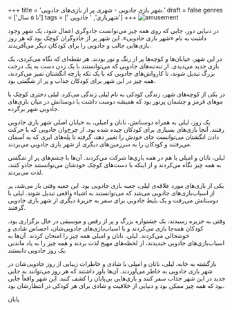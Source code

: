 +++
title = 'شهر بازی جادویی - شهری پر از بازی‌های جادویی.'
draft = false
genres = ['تا ۵ سال']
tags = [' شهربازی', ' جادویی']
+++
![amusement](/63.Amusement.jpg)

در دنیایی دور، جایی که روی همه چیز می‌توانست جادوگری اعمال شود، یک شهر وجود داشت به نام «شهر بازی جادویی». این شهر پر از جادوگران کوچک بود که هر روز بازی‌هایی جالب و جادویی را برای کودکان دیگر می‌آفریدند.

در این شهر، خیابان‌ها و کوچه‌ها پر از رنگ و نور بودند. هر نقطه‌ای که نگاه می‌کردی، یک بازی جدید می‌دیدی. از تنه‌تنه‌های جادویی که می‌توانستند با یک زدن دست به یک درخت بزرگ تبدیل شوند، تا کارواش‌های جادویی که با یک تکه پارچه انگشتان تمیز می‌کردند، همه چیز در این شهر برای کودکان جذاب و پر از شگفتی بود.

در یکی از کوچه‌های شهر، زندگی کودکی به نام لیلی زندگی می‌کرد. لیلی دختری کوچک با موهای قرمز و چشمان پرنور بود که همیشه دوست داشت با دوستانش در میان بازی‌های جادویی شهر برگرده.

یک روز، لیلی به همراه دوستانش، ناتان و امیلی، به خیابان اصلی شهر بازی جادویی رفتند. آنجا بازی‌های بسیاری برای کودکان چیده شده بود. از چرخ‌وان جادویی که با حرکت دادن انگشتان می‌توانست جای خودش را تغییر دهد، گرفته تا پله‌های ابری که به آسمان می‌رفتند و کودکان را به سرزمین‌های دیگری از شهر بازی جادویی می‌بردند.

لیلی، ناتان و امیلی با هم در همه بازی‌ها شرکت می‌کردند. آن‌ها با چشم‌های پر از شگفتی به همه چیز نگاه می‌کردند و از اینکه با دست‌های کوچک خودشان می‌توانستند جادو کنند، لذت می‌بردند.

یکی از بازی‌های مورد علاقه‌ی لیلی، جعبه بازی جادویی بود. این جعبه وقتی باز می‌شد، پر از اسباب‌بازی‌های جادویی می‌شد که می‌توانستند به اشیاء واقعی تبدیل شوند. لیلی با دوستانش می‌رفت و یک بلیط جادویی برای سفر به جزیرهٔ دیگری از شهر بازی جادویی گرفتند.

وقتی به جزیره رسیدند، یک جشنواره بزرگ و پر از رقص و موسیقی در حال برگزاری بود. کودکان همه‌جا بازی می‌کردند و با اسباب‌بازی‌های جادویی‌شان، احساس شادی و خوشحالی می‌کردند. لیلی، ناتان و امیلی همه چیز را امتحان کردند. آن‌ها به اسباب‌بازی‌های جادویی خندیدند، از لحظه‌های مهیج لذت بردند و همه چیز را به یاد ماندنی یک روز جادویی دانستند.

بازگشته به خانه، لیلی، ناتان و امیلی با شادی و خاطرات زیبایی از روز جادویی‌شان در شهر بازی جادویی به خاطر می‌آوردند. آن‌ها باور داشتند که هر روز می‌توانند به جایی جدید در این شهر جذاب سفر کنند و بازی‌هایی بی‌پایان را کشف کنند. این شهر واقعاً جایی بود که همه چیز ممکن بود و دنیایی از خلاقیت و شادی برای هر کودکی در انتظارشان بود.

پایان